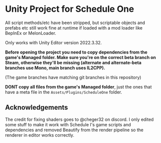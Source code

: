 # Unity Project for Schedule One

All script methods/etc have been stripped, but scriptable objects and prefabs etc still work fine at runtime if loaded with a mod loader like BepInEx or MelonLoader.

Only works with Unity Editor version 2022.3.32.

**Before opening the project you need to copy dependencies from the game's Managed folder. Make sure you're on the correct beta branch on Steam, otherwise they'll be missing (alternate and alternate-beta branches use Mono, main branch uses IL2CPP).**

(The game branches have matching git branches in this repository)

**DONT copy all files from the game's Managed folder**, just the ones that have a meta file in the `Assets/Plugins/ScheduleOne` folder.

## Acknowledgements

The credit for fixing shaders goes to @cheger32 on discord. I only edited some stuff to make it work with Schedule I's game scripts and dependencies and removed Beautify from the render pipeline so the renderer in editor works correctly.
